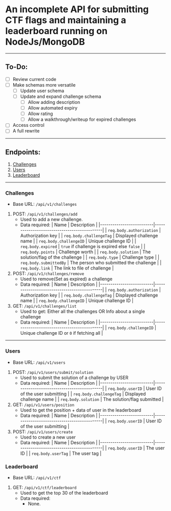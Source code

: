 # An incomplete API for submitting CTF flags and maintaining a leaderboard running on NodeJs/MongoDB
---
## To-Do:
- [ ] Review current code
- [ ] Make schemas more versatile
	- [ ] Update user schema
	- [ ] Update and expand challenge schema
		- [ ] Allow adding description
		- [ ] Allow automated expiry
		- [ ] Allow rating
		- [ ] Allow a walkthrough/writeup for expired challenges
- [ ] Access control
- [ ] A full rewrite
---
## Endpoints:
1. [Challenges](#challenges)
2. [Users](#users)
3. [Leaderboard](#leaderboard)
---
### Challenges
- Base URL: `/api/v1/challenges`
1. POST: `/api/v1/challenges/add`
	- Used to add a new challenge.
	- Data required:
	    | Name                     | Description                                 |
	    |--------------------------|---------------------------------------------|
	    | `req.body.authorization` | Authorization key                           |
	    | `req.body.challengeTag`  | Displayed challenge name                    |
	    | `req.body.challengeID`   | Unique challenge ID                         |
	    | `req.body.expired`       | `true` if challenge is expired else `false` |
	    | `req.body.points`        | Challenge worth                             |
	    | `req.body.solution`      | The solution/flag of the challenge          |
	    | `req.body.type`          | Challenge type                              |
	    | `req.body.submittedBy`   | The person who submitted the challenge      |
	    | `req.body.link`          | The link to file of challenge               |
2. POST: `/api/v1/challenges/remove`
    - Used to remove(Set as expired) a challenge
    - Data required:
	    | Name                     | Description                                 |
	    |--------------------------|---------------------------------------------|
	    | `req.body.authorization` | Authorization key                           |
	    | `req.body.challengeTag`  | Displayed challenge name                    |
	    | `req.body.challengeID`   | Unique challenge ID                         |
3. GET: `/api/v1/challenges/list`
	- Used to get: Either all the challenges OR Info about a single challenge
    - Data required:
	    | Name                     | Description                                 |
	    |--------------------------|---------------------------------------------|
	    | `req.body.challengeID`   | Unique challenge ID or `0` if fetching all  |
---
### Users
- Base URL: `/api/v1/users`
1. POST: `/api/v1/users/submit/solution`
    - Used to submit the solution of a challenge by USER
    - Data required:
	    | Name                     | Description                                 |
	    |--------------------------|---------------------------------------------|
	    | `req.body.userID`        | User ID of the user submitting              |
	    | `req.body.challengeTag`  | Displayed challenge name                    |
	    | `req.body.solution`      | The solution/flag submitted                 |
2. GET: `/api/v1/users/position`
    - Used to get the position + data of user in the leaderboard
    - Data required:
	    | Name                     | Description                                 |
	    |--------------------------|---------------------------------------------|
	    | `req.body.userID`        | User ID of the user submitting              |
3. POST: `/api/v1/users/create`
    - Used to create a new user
    - Data required:
        | Name                     | Description                                 |
	    |--------------------------|---------------------------------------------|
	    | `req.body.userID`        | The user ID                                 |
	    | `req.body.userTag`       | The user tag                                |

### Leaderboard
- Base URL: `/api/v1/ctf`
1. GET: `/api/v1/ctf/leaderboard`
    - Used to get the top 30 of the leaderboard
    - Data required:
        - None.
